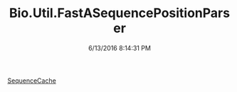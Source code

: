 ﻿---
title: Bio.Util.FastASequencePositionParser
date: 6/13/2016 8:14:31 PM
---

[SequenceCache](T-Bio.Util.FastASequencePositionParser.SequenceCache.html)
